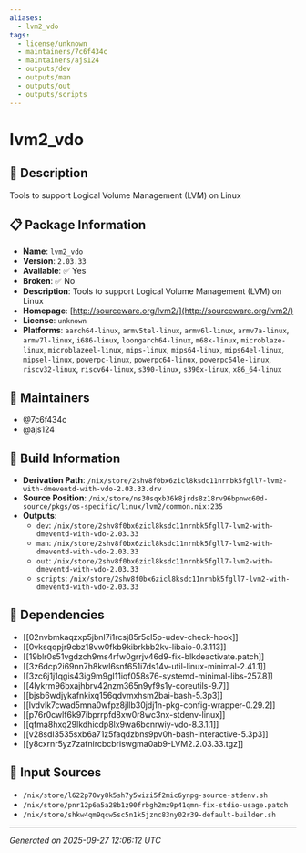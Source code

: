 ```yaml
---
aliases:
  - lvm2_vdo
tags:
  - license/unknown
  - maintainers/7c6f434c
  - maintainers/ajs124
  - outputs/dev
  - outputs/man
  - outputs/out
  - outputs/scripts
---
```


# lvm2_vdo

## 📝 Description

Tools to support Logical Volume Management (LVM) on Linux

## 📋 Package Information

- **Name**: `lvm2_vdo`
- **Version**: `2.03.33`
- **Available**: ✅ Yes
- **Broken**: ✅ No
- **Description**: Tools to support Logical Volume Management (LVM) on Linux
- **Homepage**: [http://sourceware.org/lvm2/](http://sourceware.org/lvm2/)
- **License**: `unknown`
- **Platforms**: `aarch64-linux`, `armv5tel-linux`, `armv6l-linux`, `armv7a-linux`, `armv7l-linux`, `i686-linux`, `loongarch64-linux`, `m68k-linux`, `microblaze-linux`, `microblazeel-linux`, `mips-linux`, `mips64-linux`, `mips64el-linux`, `mipsel-linux`, `powerpc-linux`, `powerpc64-linux`, `powerpc64le-linux`, `riscv32-linux`, `riscv64-linux`, `s390-linux`, `s390x-linux`, `x86_64-linux`
## 👥 Maintainers

- @7c6f434c
- @ajs124


## 🔧 Build Information

- **Derivation Path**: `/nix/store/2shv8f0bx6zicl8ksdc11nrnbk5fgll7-lvm2-with-dmeventd-with-vdo-2.03.33.drv`
- **Source Position**: `/nix/store/ns30sqxb36k8jrds8z18rv96bpnwc60d-source/pkgs/os-specific/linux/lvm2/common.nix:235`
- **Outputs**:
  - `dev`:  `/nix/store/2shv8f0bx6zicl8ksdc11nrnbk5fgll7-lvm2-with-dmeventd-with-vdo-2.03.33`
  - `man`:  `/nix/store/2shv8f0bx6zicl8ksdc11nrnbk5fgll7-lvm2-with-dmeventd-with-vdo-2.03.33`
  - `out`:  `/nix/store/2shv8f0bx6zicl8ksdc11nrnbk5fgll7-lvm2-with-dmeventd-with-vdo-2.03.33`
  - `scripts`:  `/nix/store/2shv8f0bx6zicl8ksdc11nrnbk5fgll7-lvm2-with-dmeventd-with-vdo-2.03.33`

## 🔗 Dependencies

- [[02nvbmkaqzxp5jbnl7i1rcsj85r5cl5p-udev-check-hook]]
- [[0vksqqpjr9cbz18vw0fkb9kibrkbb2kv-libaio-0.3.113]]
- [[19blr0s51vgdzch9ms4rfw0grrjv46d9-fix-blkdeactivate.patch]]
- [[3z6dcp2i69nn7h8kwl6snf651i7ds14v-util-linux-minimal-2.41.1]]
- [[3zc6j1j1qgis43ig9m9gl11iqf058s76-systemd-minimal-libs-257.8]]
- [[4lykrm96bxajhbrv42nzm365n9yf9s1y-coreutils-9.7]]
- [[bjsb6wdjykafnkixq156qdvmxhsm2bai-bash-5.3p3]]
- [[lvdvlk7cwad5mna0wfpz8jllb30jdj1n-pkg-config-wrapper-0.29.2]]
- [[p76r0cwlf6k97ibprrpfd8xw0r8wc3nx-stdenv-linux]]
- [[qfma8hxq29lkdhicdp8lx9wa6bcnrwiy-vdo-8.3.1.1]]
- [[v28sdl3535sxb6a71z5faqdzbns9pv0h-bash-interactive-5.3p3]]
- [[y8cxrnr5yz7zafnircbcbriswgma0ab9-LVM2.2.03.33.tgz]]

## 📁 Input Sources

- `/nix/store/l622p70vy8k5sh7y5wizi5f2mic6ynpg-source-stdenv.sh`
- `/nix/store/pnr12p6a5a28b1z90frbgh2mz9p41qmn-fix-stdio-usage.patch`
- `/nix/store/shkw4qm9qcw5sc5n1k5jznc83ny02r39-default-builder.sh`

---
*Generated on 2025-09-27 12:06:12 UTC*
